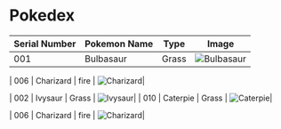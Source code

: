 # Pokedex
| Serial Number | Pokemon Name | Type | Image |
| --- |---| ---| --- |
| 001 | Bulbasaur | Grass | ![Bulbasaur](https://cdn.bulbagarden.net/upload/2/21/001Bulbasaur.png)|

| 006 | Charizard | fire | ![Charizard](https://bulbapedia.bulbagarden.net/wiki/File:Blue_Charizard.png)|

| 002 | Ivysaur | Grass | ![Ivysaur](https://assets.pokemon.com/assets/cms2/img/pokedex/full/002.png)|
| 010 | Caterpie | Grass | ![Caterpie](https://cdn.bulbagarden.net/upload/5/5d/010Caterpie.png)|

| 006 | Charizard | fire | ![Charizard](https://bulbapedia.bulbagarden.net/wiki/File:Blue_Charizard.png)|